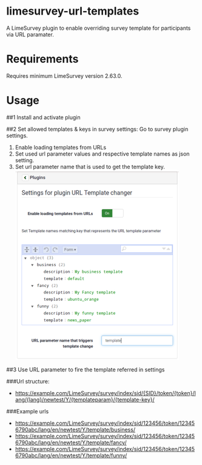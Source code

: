 # limesurvey-url-templates

A LimeSurvey plugin to enable overriding survey template for participants via URL paramater.

# Requirements
Requires minimum LimeSurvey version 2.63.0.

# Usage
##1 Install and activate plugin

##2 Set allowed templates & keys in survey settings:
Go to survey plugin settings.

1. Enable loading templates from URLs
2. Set used url parameter values and respective template names as json setting.
3. Set url parameter name that is used to get the template key.
![example settings](images/limesurvey-url-templates.png)

##3 Use URL parameter to fire the template referred in settings

###Url structure:
* <https://example.com/LimeSurvey/survey/index/sid/{SID}/token/{token}/lang/{lang}/newtest/Y/{templateparam}/{template-key}/>

###Example urls
* <https://example.com/LimeSurvey/survey/index/sid/123456/token/123456790abc/lang/en/newtest/Y/template/business/>
* <https://example.com/LimeSurvey/survey/index/sid/123456/token/123456790abc/lang/en/newtest/Y/template/fancy/>
* <https://example.com/LimeSurvey/survey/index/sid/123456/token/123456790abc/lang/en/newtest/Y/template/funny/>
